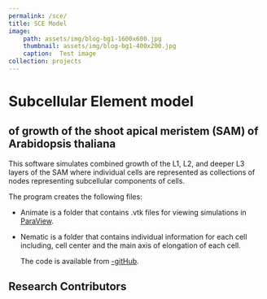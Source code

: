 ```yaml
---
permalink: /sce/
title: SCE Model
image: 
    path: assets/img/blog-bg1-1600x600.jpg
    thumbnail: assets/img/blog-bg1-400x200.jpg 
    caption:  Test image
collection: projects
---
```


# Subcellular Element model
## of growth of the shoot apical meristem (SAM) of Arabidopsis thaliana
This software simulates combined growth of the L1, L2, and deeper L3 layers of the SAM where individual cells are represented as collections of nodes representing subcellular components of cells.

The program creates the following files:

* Animate is a folder that contains .vtk files for viewing simulations in [ParaView](https://www.paraview.org/).
* Nematic is a folder that contains individual information for each cell including, cell center and the main axis of elongation of each cell.  

  The code is available from [-gitHub](https://github.com/mikahlbk/ScePlantCells_Parallel).  

## Research Contributors
